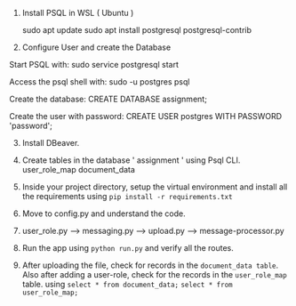 1. Install PSQL in WSL ( Ubuntu )

    sudo apt update
    sudo apt install postgresql postgresql-contrib

2. Configure User and create the Database

  Start PSQL with:
    sudo service postgresql start

  Access the psql shell with:
    sudo -u postgres psql

  Create the database:
    CREATE DATABASE assignment;

  Create the user with password:
    CREATE USER postgres WITH PASSWORD 'password';    

3. Install DBeaver.

4. Create tables in the database ' assignment ' using Psql CLI.
        user_role_map
        document_data

5. Inside your project directory, setup the virtual environment and install all the requirements using `pip install -r requirements.txt`

6. Move to config.py and understand the code.

7. user_role.py --> messaging.py --> upload.py --> message-processor.py

8. Run the app using `python run.py` and verify all the routes.

9. After uploading the file, check for records in the `document_data table`.
   Also after adding a user-role, check for the records in the `user_role_map` table.
   using `select * from document_data;`
          `select * from user_role_map;`






